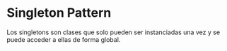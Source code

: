 # Singleton Pattern

Los singletons son clases que solo pueden ser instanciadas una vez y se puede acceder a ellas de forma global.